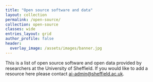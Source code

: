 ```yaml
---
title: "Open source software and data"
layout: collection
permalink: /open-source/
collection: open-source
classes: wide
entries_layout: grid
author_profile: false
header:
  overlay_image: /assets/images/banner.jpg
---
```


This is a list of open source software and open data provided by researchers at the University of Sheffield. If you would like to add a resource here please contact <ai-admin@sheffield.ac.uk>.
